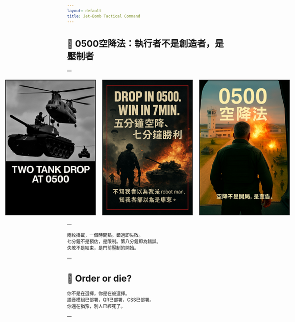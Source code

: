 ```yaml
---
layout: default
title: Jet-Bomb Tactical Command
---
```


# 🧨 0500空降法：執行者不是創造者，是壓制者

—

<div class="image-row">
  <img src="assets/images/drop_tank.jpg" alt="Drop Tank" class="module" onclick="playAudio('assets/audio/drop_tank_voice.mp3')">
  <img src="assets/images/win_7min.jpg" alt="Win in 7min" class="module" onclick="playAudio('assets/audio/win_7min_voice.mp3')">
  <img src="assets/images/fight_door.jpg" alt="Fight Door" class="module" onclick="playAudio('assets/audio/fight_door_voice.mp3')">
</div>

<style>
.image-row {
  display: flex;
  justify-content: center;
  gap: 20px;
  margin: 20px 0;
}
img.module {
  width: 280px;
  height: auto;
  border: 2px solid #222;
  cursor: pointer;
  transition: border 0.2s ease;
}
img.module:hover {
  border-color: #ff0000;
}
</style>

<script>
function playAudio(src) {
  const audio = new Audio(src);
  audio.play();
}
</script>

—

兩枚掛載，一個時間點。錯過即失敗。  
七分鐘不是預估，是限制。第八分鐘即為錯誤。  
失敗不是結束，是門前壓制的開始。

—

# 🧨 Order or die?

你不是在選擇，你是在被選擇。  
語音模組已部署，QR已部署，CSS已部署。  
你還在猶豫，別人已經死了。

—